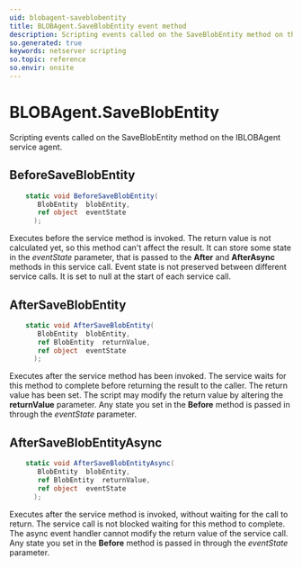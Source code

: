 ```yaml
---
uid: blobagent-saveblobentity
title: BLOBAgent.SaveBlobEntity event method
description: Scripting events called on the SaveBlobEntity method on the BLOBAgent service agent.
so.generated: true
keywords: netserver scripting
so.topic: reference
so.envir: onsite
---
```

# BLOBAgent.SaveBlobEntity

Scripting events called on the <see cref='M:IBLOBAgent.SaveBlobEntity'>SaveBlobEntity</see> method on the <see cref='IBLOBAgent'>IBLOBAgent</see>  service agent.

## BeforeSaveBlobEntity
```cs
    static void BeforeSaveBlobEntity(
       BlobEntity  blobEntity,
       ref object  eventState
      );
```
Executes before the service method is invoked.
The return value is not calculated yet, so this method can't affect the result.
It can store some state in the *eventState* parameter, that is passed to the **After** and **AfterAsync** methods in this service call.
Event state is not preserved between different service calls. It is set to null at the start of each service call.
## AfterSaveBlobEntity
```cs
    static void AfterSaveBlobEntity(
       BlobEntity  blobEntity,
       ref BlobEntity  returnValue,
       ref object  eventState
      );
```
Executes after the service method has been invoked. The service waits for this method to complete before returning the result to the caller.
The return value has been set. The script may modify the return value by altering the **returnValue** parameter.
Any state you set in the **Before** method is passed in through the *eventState* parameter.
## AfterSaveBlobEntityAsync
```cs
    static void AfterSaveBlobEntityAsync(
       BlobEntity  blobEntity,
       ref BlobEntity  returnValue,
       ref object  eventState
      );
```
Executes after the service method is invoked, without waiting for the call to return.
The service call is not blocked waiting for this method to complete.
The async event handler cannot modify the return value of the service call.
Any state you set in the **Before** method is passed in through the *eventState* parameter.

